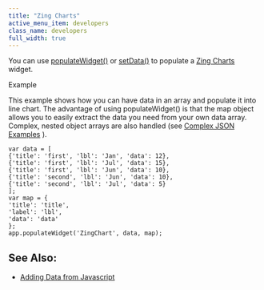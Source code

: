 ```yaml
---
title: "Zing Charts"
active_menu_item: developers
class_name: developers
full_width: true
---
```



You can use [populateWidget()](index.htm) or [setData()](../setdata.htm) to populate a [Zing Charts](../../../../product-guide/advanced-important-widgets/zing-charts/index.htm) widget.

Example

This example shows how you can have data in an array and populate it into line chart. The advantage of using populateWidget() is that the map object allows you to easily extract the data you need from your own data array. Complex, nested object arrays are also handled (see [Complex JSON Examples](complex_json_example.htm) ).

    var data = [
    {'title': 'first', 'lbl': 'Jan', 'data': 12},
    {'title': 'first', 'lbl': 'Jul', 'data': 15},
    {'title': 'first', 'lbl': 'Jun', 'data': 10},
    {'title': 'second', 'lbl': 'Jun', 'data': 10},
    {'title': 'second', 'lbl': 'Jul', 'data': 5}
    ];
    var map = {
    'title': 'title',
    'label': 'lbl',
    'data': 'data'
    };
    app.populateWidget('ZingChart', data, map);
   

## See Also:

 - [Adding Data from Javascript](../../../../product-guide/advanced-important-widgets/zing-charts/adding-data-from-javascript2.htm)

